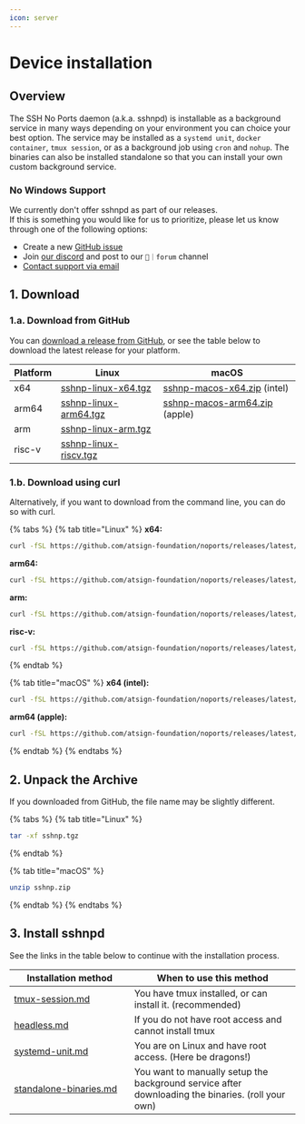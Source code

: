 ```yaml
---
icon: server
---
```


# Device installation

## Overview

The SSH No Ports daemon (a.k.a. sshnpd) is installable as a background service in many ways depending on your environment you can choice your best option. The service may be installed as a `systemd unit`, `docker container`, `tmux session`, or as a background job using `cron` and `nohup`. The binaries can also be installed standalone so that you can install your own custom background service.

### No Windows Support

We currently don't offer sshnpd as part of our releases. \
If this is something you would like for us to prioritize, please let us know through one of the following options:

* Create a new [GitHub issue](https://github.com/atsign-foundation/noports/issues/new/choose)
* Join [our discord](https://discord.atsign.com) and post to our `📑｜forum` channel
* [Contact support via email](mailto:support@noports.com)

## 1. Download

### 1.a. Download from GitHub

You can [download a release from GitHub](https://github.com/atsign-foundation/noports/releases/), or see the table below to download the latest release for your platform.

| Platform | Linux                                                                                                                | macOS                                                                                                                        |
| -------- | -------------------------------------------------------------------------------------------------------------------- | ---------------------------------------------------------------------------------------------------------------------------- |
| x64      | [sshnp-linux-x64.tgz](https://github.com/atsign-foundation/noports/releases/latest/download/sshnp-linux-x64.tgz)     | [sshnp-macos-x64.zip](https://github.com/atsign-foundation/noports/releases/latest/download/sshnp-macos-x64.zip) (intel)     |
| arm64    | [sshnp-linux-arm64.tgz](https://github.com/atsign-foundation/noports/releases/latest/download/sshnp-linux-arm64.tgz) | [sshnp-macos-arm64.zip](https://github.com/atsign-foundation/noports/releases/latest/download/sshnp-macos-arm64.zip) (apple) |
| arm      | [sshnp-linux-arm.tgz](https://github.com/atsign-foundation/noports/releases/latest/download/sshnp-linux-arm.tgz)     |                                                                                                                              |
| risc-v   | [sshnp-linux-riscv.tgz](https://github.com/atsign-foundation/noports/releases/latest/download/sshnp-linux-riscv.tgz) |                                                                                                                              |

### &#x20;1.b. Download using curl

Alternatively, if you want to download from the command line, you can do so with curl.

{% tabs %}
{% tab title="Linux" %}
**x64:**

```sh
curl -fSL https://github.com/atsign-foundation/noports/releases/latest/download/sshnp-linux-x64.tgz -o sshnp.tgz
```

**arm64:**

```bash
curl -fSL https://github.com/atsign-foundation/noports/releases/latest/download/sshnp-linux-arm64.tgz -o sshnp.tgz
```

**arm:**

```bash
curl -fSL https://github.com/atsign-foundation/noports/releases/latest/download/sshnp-linux-arm.tgz -o sshnp.tgz
```

**risc-v:**

```bash
curl -fSL https://github.com/atsign-foundation/noports/releases/latest/download/sshnp-linux-riscv.tgz -o sshnp.tgz
```
{% endtab %}

{% tab title="macOS" %}
**x64 (intel):**

```bash
curl -fSL https://github.com/atsign-foundation/noports/releases/latest/download/sshnp-macos-x64.zip -o sshnp.zip
```

**arm64 (apple):**

```bash
curl -fSL https://github.com/atsign-foundation/noports/releases/latest/download/sshnp-macos-arm64.zip -o sshnp.zip
```
{% endtab %}
{% endtabs %}

## 2. Unpack the Archive

If you downloaded from GitHub, the file name may be slightly different.

{% tabs %}
{% tab title="Linux" %}
```bash
tar -xf sshnp.tgz
```
{% endtab %}

{% tab title="macOS" %}
```bash
unzip sshnp.zip
```
{% endtab %}
{% endtabs %}

## 3. Install sshnpd

See the links in the table below to continue with the installation process.

<table><thead><tr><th width="196" data-type="content-ref">Installation method</th><th>When to use this method</th></tr></thead><tbody><tr><td><a href="tmux-session.md">tmux-session.md</a></td><td>You have tmux installed, or can install it. (recommended)</td></tr><tr><td><a href="headless.md">headless.md</a></td><td>If you do not have root access and cannot install tmux</td></tr><tr><td><a href="systemd-unit.md">systemd-unit.md</a></td><td>You are on Linux and have root access. (Here be dragons!)</td></tr><tr><td><a href="standalone-binaries.md">standalone-binaries.md</a></td><td>You want to manually setup the background service after downloading the binaries. (roll your own)</td></tr></tbody></table>

